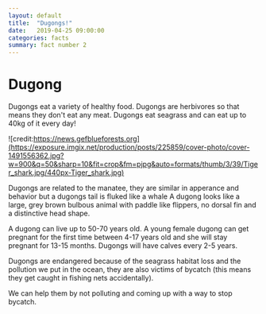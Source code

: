 ```yaml
---
layout: default
title:  "Dugongs!"
date:   2019-04-25 09:00:00
categories: facts
summary: fact number 2
---
```


# Dugong

Dugongs eat a variety of healthy food. Dugongs are herbivores so that means they don't eat any meat. Dugongs eat seagrass and can eat  up to 40kg of it every day!

![credit:https://news.gefblueforests.org](https://exposure.imgix.net/production/posts/225859/cover-photo/cover-1491556362.jpg?w=900&q=50&sharp=10&fit=crop&fm=pjpg&auto=formats/thumb/3/39/Tiger_shark.jpg/440px-Tiger_shark.jpg)

Dugongs are related to the manatee, they are similar in apperance and behavior but a dugongs tail is fluked like a whale
A dugong looks like a large, grey brown bulbous animal with paddle like flippers, no dorsal fin and a distinctive head shape.

A dugong can live up to 50-70 years old. A young female  dugong can get pregnant for the first time between 4-17 years old and she will stay pregnant for 13-15 months. Dugongs will have calves every 2-5 years.

Dugongs are endangered because of the seagrass habitat loss
and the pollution we put in the ocean, they are also victims of
bycatch (this means they get caught in fishing nets accidentally).  

We can help them by not polluting and coming up with a
way to stop bycatch.